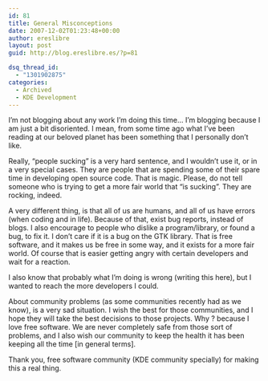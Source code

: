 ```yaml
---
id: 81
title: General Misconceptions
date: 2007-12-02T01:23:48+00:00
author: ereslibre
layout: post
guid: http://blog.ereslibre.es/?p=81

dsq_thread_id:
  - "1301902875"
categories:
  - Archived
  - KDE Development
---
```

I&#8217;m not blogging about any work I&#8217;m doing this time&#8230; I&#8217;m blogging because I am just a bit disoriented. I mean, from some time ago what I&#8217;ve been reading at our beloved planet has been something that I personally don&#8217;t like.

Really, &#8220;people sucking&#8221; is a very hard sentence, and I wouldn&#8217;t use it, or in a very special cases. They are people that are spending some of their spare time in developing open source code. That is magic. Please, do not tell someone who is trying to get a more fair world that &#8220;is sucking&#8221;. They are rocking, indeed.

A very different thing, is that all of us are humans, and all of us have errors (when coding and in life). Because of that, exist bug reports, instead of blogs. I also encourage to people who dislike a program/library, or found a bug, to fix it. I don&#8217;t care if it is a bug on the GTK library. That is free software, and it makes us be free in some way, and it exists for a more fair world. Of course that is easier getting angry with certain developers and wait for a reaction.

I also know that probably what I&#8217;m doing is wrong (writing this here), but I wanted to reach the more developers I could.

About community problems (as some communities recently had as we know), is a very sad situation. I wish the best for those communities, and I hope they will take the best decisions to those projects. Why ? because I love free software. We are never completely safe from those sort of problems, and I also wish our community to keep the health it has been keeping all the time [in general terms].

Thank you, free software community (KDE community specially) for making this a real thing.
